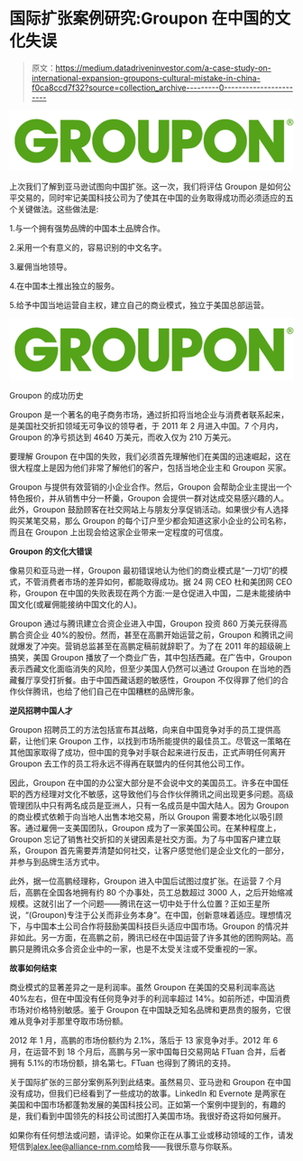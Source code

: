# 国际扩张案例研究:Groupon 在中国的文化失误

> 原文：<https://medium.datadriveninvestor.com/a-case-study-on-international-expansion-groupons-cultural-mistake-in-china-f0ca8ccd7f32?source=collection_archive---------0----------------------->

![](img/a51c860ad0519c0a2be4e2e4a54c93d6.png)

上次我们了解到亚马逊试图向中国扩张。这一次，我们将评估 Groupon 是如何公平交易的，同时牢记美国科技公司为了使其在中国的业务取得成功而必须适应的五个关键做法。这些做法是:

1.与一个拥有强势品牌的中国本土品牌合作。

2.采用一个有意义的，容易识别的中文名字。

3.雇佣当地领导。

4.在中国本土推出独立的服务。

5.给予中国当地运营自主权，建立自己的商业模式，独立于美国总部运营。

![](img/a51c860ad0519c0a2be4e2e4a54c93d6.png)

Groupon 的成功历史

Groupon 是一个著名的电子商务市场，通过折扣将当地企业与消费者联系起来，是美国社交折扣领域无可争议的领导者，于 2011 年 2 月进入中国。7 个月内，Groupon 的净亏损达到 4640 万美元，而收入仅为 210 万美元。

要理解 Groupon 在中国的失败，我们必须首先理解他们在美国的迅速崛起，这在很大程度上是因为他们非常了解他们的客户，包括当地企业主和 Groupon 买家。

Groupon 与提供有效营销的小企业合作。然后，Groupon 会帮助企业主提出一个特色报价，并从销售中分一杯羹，Groupon 会提供一群对达成交易感兴趣的人。此外，Groupon 鼓励顾客在社交网站上与朋友分享促销活动。如果很少有人选择购买某笔交易，那么 Groupon 的每个订户至少都会知道这家小企业的公司名称，而且在 Groupon 上出现会给这家企业带来一定程度的可信度。

**Groupon 的文化大错误**

像易贝和亚马逊一样，Groupon 最初错误地认为他们的商业模式是“一刀切”的模式，不管消费者市场的差异如何，都能取得成功。据 24 网 CEO 杜和美团网 CEO 称，Groupon 在中国的失败表现在两个方面:一是仓促进入中国，二是未能接纳中国文化(或雇佣能接纳中国文化的人)。

Groupon 通过与腾讯建立合资企业进入中国，Groupon 投资 860 万美元获得高鹏合资企业 40%的股份。然而，甚至在高鹏开始运营之前，Groupon 和腾讯之间就爆发了冲突。营销总监甚至在高鹏定稿前就辞职了。为了在 2011 年的超级碗上搞笑，美国 Groupon 播放了一个商业广告，其中包括西藏。在广告中，Groupon 表示西藏文化面临消失的风险，但至少美国人仍然可以通过 Groupon 在当地的西藏餐厅享受打折餐。由于中国西藏话题的敏感性，Groupon 不仅得罪了他们的合作伙伴腾讯，也给了他们自己在中国糟糕的品牌形象。

**逆风招聘中国人才**

Groupon 招聘员工的方法包括宣布其战略，向来自中国竞争对手的员工提供高薪，让他们来 Groupon 工作，以找到市场所能提供的最佳员工。尽管这一策略在其他国家取得了成功，但中国的竞争对手联合起来进行反击，正式声明任何离开 Groupon 去工作的员工将永远不得再在联盟内的任何其他公司工作。

因此，Groupon 在中国的办公室大部分是不会说中文的美国员工。许多在中国任职的西方经理对文化不敏感，这导致他们与合作伙伴腾讯之间出现更多问题。高级管理团队中只有两名成员是亚洲人，只有一名成员是中国大陆人。因为 Groupon 的商业模式依赖于向当地人出售本地交易，所以 Groupon 需要本地化以吸引顾客。通过雇佣一支美国团队，Groupon 成为了一家美国公司。在某种程度上，Groupon 忘记了销售社交折扣的关键因素是社交方面。为了与中国客户建立联系，Groupon 首先需要弄清楚如何社交，让客户感觉他们是企业文化的一部分，并参与到品牌生活方式中。

此外，据一位高鹏经理称，Groupon 进入中国后试图过度扩张。在运营 7 个月后，高鹏在全国各地拥有约 80 个办事处，员工总数超过 3000 人，之后开始缩减规模。这就引出了一个问题——腾讯在这一切中处于什么位置？正如王星所说，“(Groupon)专注于公关而非业务本身”。在中国，创新意味着适应。理想情况下，与中国本土公司合作将鼓励美国科技巨头适应中国市场。Groupon 的情况并非如此。另一方面，在高鹏之前，腾讯已经在中国运营了许多其他的团购网站。高鹏只是腾讯众多合资企业中的一家，也是不太受关注或不受重视的一家。

**故事如何结束**

商业模式的显著差异之一是利润率。虽然 Groupon 在美国的交易利润率高达 40%左右，但在中国没有任何竞争对手的利润率超过 14%。如前所述，中国消费市场对价格特别敏感。鉴于 Groupon 在中国缺乏知名品牌和更昂贵的服务，它很难从竞争对手那里夺取市场份额。

2012 年 1 月，高鹏的市场份额约为 2.1%，落后于 13 家竞争对手。2012 年 6 月，在运营不到 18 个月后，高鹏与另一家中国每日交易网站 FTuan 合并，后者拥有 5.1%的市场份额，排名第七。FTuan 也得到了腾讯的支持。

关于国际扩张的三部分案例系列到此结束。虽然易贝、亚马逊和 Groupon 在中国没有成功，但我们已经看到了一些成功的故事。LinkedIn 和 Evernote 是两家在美国和中国市场都蓬勃发展的美国科技公司。正如第一个案例中提到的，有趣的是，我们看到中国领先的科技公司试图打入美国市场。我很好奇这将如何展开。

如果你有任何想法或问题，请评论。如果你正在从事工业或移动领域的工作，请发短信到[alex.lee@alliance-rnm.com](mailto:alex.lee@alliance-rnm.com)给我——我很乐意与你联系。